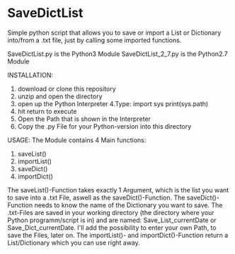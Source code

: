 # SaveDictList
Simple python script that allows you to save or import a List or Dictionary into/from a .txt file, just by calling some imported functions.

SaveDictList.py is the Python3 Module
SaveDictList_2_7.py is the Python2.7 Module

INSTALLATION:
1. download or clone this repository
2. unzip and open the directory
3. open up the Python Interpreter
4.Type:
  import sys
  print(sys.path)
5. hit return to execute
6. Open the Path that is shown in the Interpreter
7. Copy the .py File for your Python-version into this directory

USAGE:
The Module contains 4 Main functions:
1. saveList(<List>)
2. importList()
3. saveDict(<Dict>)
4. importDict()

The saveList()-Function takes exactly 1 Argument, which is the list you want to save into a .txt File, aswell as the saveDict()-Function. The saveDict()-Function needs to know the name of the Dictionary you want to save. The .txt-Files are saved in your working directory (the directory where your Python programm/script is in) and are named: Save_List_currentDate or Save_Dict_currentDate. I'll add the possibility to enter your own Path, to save the Files, later on. The importList()- and importDict()-Function return a List/Dictionary which you can use right away.
